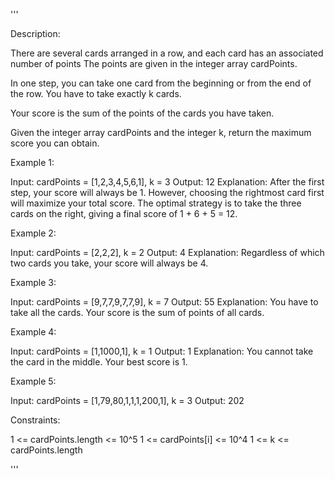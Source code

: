 '''

Description:

There are several cards arranged in a row, and each card has an associated number of points The points are given in the integer array cardPoints.

In one step, you can take one card from the beginning or from the end of the row. You have to take exactly k cards.

Your score is the sum of the points of the cards you have taken.

Given the integer array cardPoints and the integer k, return the maximum score you can obtain.

 

Example 1:

Input: cardPoints = [1,2,3,4,5,6,1], k = 3
Output: 12
Explanation: After the first step, your score will always be 1. However, choosing the rightmost card first will maximize your total score. The optimal strategy is to take the three cards on the right, giving a final score of 1 + 6 + 5 = 12.



Example 2:

Input: cardPoints = [2,2,2], k = 2
Output: 4
Explanation: Regardless of which two cards you take, your score will always be 4.



Example 3:

Input: cardPoints = [9,7,7,9,7,7,9], k = 7
Output: 55
Explanation: You have to take all the cards. Your score is the sum of points of all cards.



Example 4:

Input: cardPoints = [1,1000,1], k = 1
Output: 1
Explanation: You cannot take the card in the middle. Your best score is 1.



Example 5:

Input: cardPoints = [1,79,80,1,1,1,200,1], k = 3
Output: 202
 

Constraints:

1 <= cardPoints.length <= 10^5
1 <= cardPoints[i] <= 10^4
1 <= k <= cardPoints.length

'''